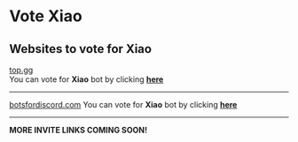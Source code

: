 # Vote Xiao
## Websites to vote for Xiao

[top.gg](https://top.gg)<br>
You can vote for **Xiao** bot by clicking **[here](https://top.gg/bot/794389285607964682/vote)**

---

[botsfordiscord.com](https://botsfordiscord.com)
You can vote for **Xiao** bot by clicking **[here](https://botsfordiscord.com/bot/794389285607964682/vote)**

---

**MORE INVITE LINKS COMING SOON!**
